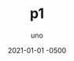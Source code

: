 ---
layout: post
title: p1
description: "I'm a short description"
author: uno
date: 2021-01-01 -0500
preview_link: /../assets/posts_previews/preview_p3.png
alt_preview: I'm alt preview
external_url: https://google.com
external_site: Google
---